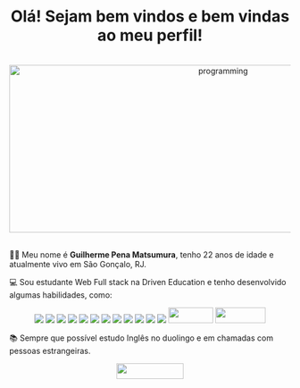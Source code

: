<div align="center">
<h1> Olá! Sejam bem vindos e bem vindas ao meu perfil!</h1>
<br>
<img src="https://data.whicdn.com/images/309541334/original.gif" width="750" height="300" alt="programming"/>
<br>
</div>
<br>

👋🏽 Meu nome é <b>Guilherme Pena Matsumura</b>, tenho 22 anos de idade e atualmente vivo em São Gonçalo, RJ.

<p></p>
💻 Sou estudante Web Full stack  na Driven Education e tenho desenvolvido algumas habilidades, como:
<p></p>

<div align="center">
<img src="https://img.shields.io/badge/HTML5-E34F26?style=for-the-badge&logo=html5&logoColor=white"/>
<img src="https://img.shields.io/badge/CSS3-1572B6?style=for-the-badge&logo=css3&logoColor=white"/>
<img src="https://img.shields.io/badge/JavaScript-323330?style=for-the-badge&logo=javascript&logoColor=F7DF1E"/>
<img src="https://img.shields.io/badge/React-20232A?style=for-the-badge&logo=react&logoColor=61DAFB"/>
<img src="https://img.shields.io/badge/Node.js-339933?style=for-the-badge&logo=nodedotjs&logoColor=white"/>
<img src="https://img.shields.io/badge/Express.js-000000?style=for-the-badge&logo=express&logoColor=white"/>
<img src="https://img.shields.io/badge/MongoDB-4EA94B?style=for-the-badge&logo=mongodb&logoColor=white"/>
<img src="https://img.shields.io/badge/PostgreSQL-316192?style=for-the-badge&logo=postgresql&logoColor=white"/>
<img src="https://img.shields.io/badge/TypeScript-007ACC?style=for-the-badge&logo=typescript&logoColor=white"/>
<img src="https://img.shields.io/badge/Prisma-3982CE?style=for-the-badge&logo=Prisma&logoColor=white"/>
<img src="https://img.shields.io/badge/Jest-C21325?style=for-the-badge&logo=jest&logoColor=white"/>
<img src="https://img.shields.io/badge/Cypress-17202C?style=for-the-badge&logo=cypress&logoColor=white"/>
<img src="https://img.shields.io/badge/AWS-232F3E?style=flat-square&logo=AmazonAWS&logoColor=white" width="80" height="28"/>
<img src="https://img.shields.io/badge/Docker-2496ED?style=flat-square&logo=Docker&logoColor=white" width="90" height="28"/>
</div>
<p></p>

📚 Sempre que possível estudo Inglês no duolingo e em chamadas com pessoas estrangeiras.

<div align="center">
<!-- <a href="guilhermepenamatsumura@gmail.com"><img src="https://img.shields.io/badge/Gmail-d14836?style=flat-square&logo=Gmail&logoColor=white&link=kimhyein7110@gmail.com"width="80" height="28" /></a> -->
<a href="https://www.linkedin.com/in/guilhermematsumura/"><img src="https://img.shields.io/badge/LinkedIn-0077B5?style=for-the-badge&logo=linkedin&logoColor=white" width="120" height="28"/></a>
</div>
